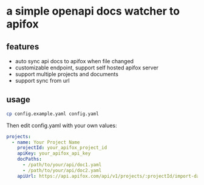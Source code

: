 # a simple openapi docs watcher to apifox

## features

- auto sync api docs to apifox when file changed
- customizable endpoint, support self hosted apifox server
- support multiple projects and documents
- support sync from url

## usage

```bash
cp config.example.yaml config.yaml
```

Then edit config.yaml with your own values:

```yaml
projects:
  - name: Your Project Name
    projectId: your_apifox_project_id
    apiKey: your_apifox_api_key
    docPaths:
      - /path/to/your/api/doc1.yaml
      - /path/to/your/api/doc2.yaml
    apiUrl: https://api.apifox.com/api/v1/projects/:projectId/import-data
```
